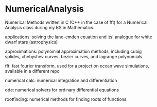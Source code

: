 # NumericalAnalysis

Numerical Methods written in C (C++ in the case of fft) for a Numerical Analysis class during my BS in Mathematics.

applications:
  solving the lane-emden equation and its' analogue for white dwarf stars (astrophysics)
  
approximations:
  polynomial approximation methods, including cubig splides, chebyshev curves, bezier curves, and lagrange polynomials

fft:
  fast fourier transform, used for a project on ocean wave simulations, available in a different repo

numerical calc:
  numerical integration and differentiation

ode:
  numerical solvers for ordinary differential equations
  
rootfinding:
  numerical methods for finding roots of functions
  


